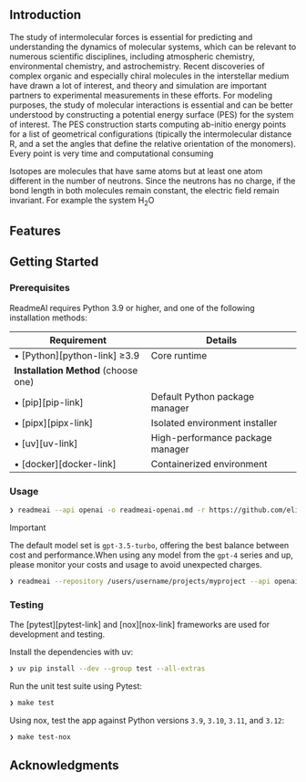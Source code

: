 ## Introduction
The study of intermolecular forces is essential for predicting and
understanding the dynamics of molecular systems, which can be relevant to
numerous scientific disciplines, including atmospheric chemistry,
environmental chemistry, and astrochemistry. Recent discoveries of complex
organic and especially chiral molecules in the interstellar medium have drawn
a lot of interest, and theory and simulation are important partners to
experimental measurements in these efforts. For modeling purposes, the study of molecular 
interactions is essential and can be better understood by constructing a potential energy surface (PES) 
for the system of interest. The PES construction starts computing ab-initio energy points for a list of geometrical configurations (tipically the intermolecular distance R, 
and a set the angles that define the relative orientation of the monomers). Every point is very time and computational consuming

Isotopes are molecules that have same atoms but at least one atom different in the number of neutrons. Since the 
neutrons has no charge, if the bond length in both molecules remain constant, the electric field remain invariant. For example
the system H$_2$O
## Features


## Getting Started

### Prerequisites

ReadmeAI requires Python 3.9 or higher, and one of the following installation methods:

| Requirement                          | Details                          |
|--------------------------------------|----------------------------------|
| • [Python][python-link] ≥3.9         | Core runtime                     |
| **Installation Method** (choose one) |                                  |
| • [pip][pip-link]                    | Default Python package manager   |
| • [pipx][pipx-link]                  | Isolated environment installer   |
| • [uv][uv-link]                      | High-performance package manager |
| • [docker][docker-link]              | Containerized environment        |



### Usage


```sh
❯ readmeai --api openai -o readmeai-openai.md -r https://github.com/eli64s/readme-ai
```

> [!IMPORTANT]
> The default model set is `gpt-3.5-turbo`, offering the best balance between cost and performance.When using any model from the `gpt-4` series and up, please monitor your costs and usage to avoid unexpected charges.


```sh
❯ readmeai --repository /users/username/projects/myproject --api openai
```


### Testing

<!-- #### Using `pytest` [![pytest][pytest-shield]][pytest-link] -->

The [pytest][pytest-link] and [nox][nox-link] frameworks are used for development and testing.

Install the dependencies with uv:

```sh
❯ uv pip install --dev --group test --all-extras
```

Run the unit test suite using Pytest:

```sh
❯ make test
```

Using nox, test the app against Python versions `3.9`, `3.10`, `3.11`, and `3.12`:

```sh
❯ make test-nox
```



## Acknowledgments


